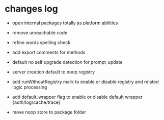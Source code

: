 # changes log

- open internal packages totally as platform abilities

- remove unreachable code

- refine words spelling check

- add export comments for methods

- default no self upgrade detection for prompt_update

- server creation default to noop registry

- add runWithoutRegistry mark to enable or disable registry and related logic processing

- add default_wrapper flag to enable or disable default wrapper {auth/log/cache/trace}

- move noop store to package folder